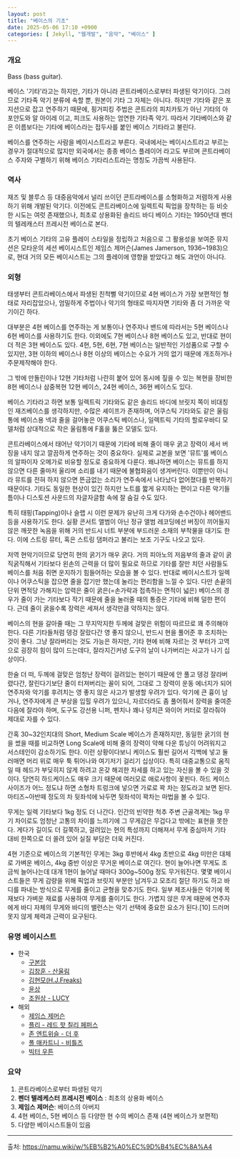 ```yaml
---
layout: post
title: "베이스의 기초"
date: 2025-05-06 17:10 +0900
categories: [ Jekyll, "웹개발", "음악", "베이스" ]
---
```


### 개요

Bass (bass guitar).

베이스 '기타'라고는 하지만, 기타가 아니라 콘트라베이스로부터 파생된 악기이다. 그러므로 기타족 악기 분류에 속할 뿐, 원본이 기타 그 자체는 아니다. 하지만 기타와 같은 포지션으로 잡고 연주하기 때문에, 핑거피킹 주법은 콘트라의 피치카토가 아닌 기타의 아포얀도와 알 아이레 이고, 피크도 사용하는 엄연한 기타족 악기. 따라서 기타베이스와 같은 이름보다는 기타에 베이스라는 접두사를 붙인 베이스 기타라고 불린다.

베이스를 연주하는 사람을 베이시스트라고 부른다. 국내에서는 베이시스트라고 부르는 경우가 절대적으로 많지만 외국에서는 종종 베이스 플레이어 라고도 부르며 콘트라베이스 주자와 구별하기 위해 베이스 기타리스트라는 명칭도 가끔씩 사용된다.

### 역사

재즈 및 블루스 등 대중음악에서 널리 쓰이던 콘트라베이스를 소형화하고 저렴하게 사용하기 위해 개발된 악기다. 이전에도 콘트라베이스에 일렉트릭 픽업을 장착하는 등 비슷한 시도는 여럿 존재했으나, 최초로 상용화된 솔리드 바디 베이스 기타는 1950년대 펜더의 텔레캐스터 프레시전 베이스로 본다.

초기 베이스 기타의 고유 플레이 스타일을 정립하고 처음으로 그 활용성을 보여준 뮤지션은 모타운의 세션 베이시스트인 제임스 제머슨(James Jamerson, 1936~1983)으로, 현대 거의 모든 베이시스트는 그의 플레이에 영향을 받았다고 해도 과언이 아니다.

### 외형

태생부터 콘트라베이스에서 파생된 친척뻘 악기이므로 4현 베이스가 가장 보편적인 형태로 자리잡았으나, 엄밀하게 주법이나 악기의 형태로 따지자면 기타와 좀 더 가까운 악기이긴 하다.

대부분은 4현 베이스를 연주하는 게 보통이나 연주자나 밴드에 따라서는 5현 베이스나 6현 베이스를 사용하기도 한다. 이외에도 7현 베이스나 8현 베이스도 있고, 반대로 현이 더 적은 3현 베이스도 있다. 4현, 5현, 6현, 7현 베이스는 일반적인 기성품으로 구할 수 있지만, 3현 이하의 베이스나 8현 이상의 베이스는 수요가 거의 없기 때문에 개조하거나 주문제작해야 한다.

그 밖에 만돌린이나 12현 기타처럼 나란히 붙어 있어 동시에 짚을 수 있는 복현을 장비한 8현 베이스나 삼중복현 12현 베이스, 24현 베이스, 36현 베이스도 있다.

베이스 기타라고 하면 보통 일렉트릭 기타와도 같은 솔리드 바디에 브릿지 쪽이 비대칭인 재즈베이스를 생각하지만, 수많은 셰이프가 존재하며, 어쿠스틱 기타와도 같은 울림통에 베이스용 넥과 줄을 걸어놓은 어쿠스틱 베이스나, 일렉트릭 기타의 할로우바디 모델처럼 상대적으로 작은 울림통에 F홀을 뚫은 모델도 있다.

콘트라베이스에서 태어난 악기이기 때문에 기타에 비해 줄이 매우 굵고 장력이 세서 버징을 내지 않고 깔끔하게 연주하는 것이 중요하다. 실제로 교본을 보면 '뮤트'를 베이스의 알파이자 오메가로 비유할 정도로 중요하게 다룬다. 왜냐하면 베이스는 뮤트를 하지 않으면 다른 줄마저 울리며 소리를 내기 때문에 불협화음이 생겨버린다. 이뿐만이 아니라 뮤트를 전혀 하지 않으면 뜬금없는 소리가 연주속에서 나타났다 없어졌다를 반복하기 때문이다. 기타도 동일한 현상이 있긴 하지만 노트를 짧게 유지하는 편이고 다른 악기들 틈이나 디스토션 사운드의 자글자글함 속에 잘 숨길 수도 있다.

특히 태핑(Tapping)이나 슬랩 시 이런 문제가 유난히 크게 다가와 손수건이나 헤어밴드 등을 사용하기도 한다. 실황 콘서트 앨범이 아닌 정규 앨범 레코딩에선 버징이 끼어들지 않은 깨끗한 녹음을 위해 거의 반드시 너트 부분에 부드러운 소재의 부착물을 대기도 한다. 이에 스트링 뮤터, 혹은 스트링 댐퍼라고 불리는 보조 기구도 나오고 있다.

저역 현악기이므로 당연히 현의 굵기가 매우 굵다. 거의 피아노의 저음부의 줄과 같이 굵직굵직해서 기타보다 왼손의 근력을 더 많이 필요로 하므로 기타를 잘만 치던 사람들도 베이스를 처음 쥐면 운지하기 힘들어하는 모습을 볼 수 있다. 반대로 베이시스트가 일렉이나 어쿠스틱을 잡으면 줄을 잡기만 했는데 눌리는 편리함을 느낄 수 있다. 다만 손끝의 단위 면적당 가해지는 압력은 줄이 굵은(=손가락과 접촉하는 면적이 넓은) 베이스의 경우가 줄이 가는 기타보다 작기 때문에 줄을 눌러줄 때의 통증은 기타에 비해 덜한 편이다. 근데 줄이 굵을수록 장력은 세져서 생각만큼 약하지는 않다.

베이스의 현을 갈아줄 때는 그 무지막지한 두께에 걸맞은 위험이 따르므로 꽤 주의해야 한다. 다른 기타들처럼 뎅겅 잘랐다간 영 좋지 않으니, 반드시 현을 풀어준 후 조치하는 것이 좋다. 그냥 잘라버리는 것도 가능은 하지만, 기타 현에 비해 자르는 것 부터가 고역으로 굉장히 힘이 많이 드는데다, 잘라지긴커녕 도구의 날이 나가버리는 사고가 나기 십상이다.

한술 더 떠, 두께에 걸맞은 엄청난 장력이 걸려있는 현이기 때문에 안 풀고 뎅겅 잘라버렸다간, 잘린다기보단 줄이 터져버리는 꼴이 되어, 그대로 그 장력이 운동 에너지가 되어 연주자와 악기를 후려치는 영 좋지 않은 사고가 발생할 우려가 있다. 악기에 큰 흉이 남거나, 연주자에게 큰 부상을 입힐 우려가 있으니, 자르더라도 좀 풀어줘서 장력을 줄여준 다음에 잘라야 하며, 도구도 강선용 니퍼, 펜치나 꽤나 덩치큰 와이어 커터로 잘라줘야 제대로 자를 수 있다.

간혹 30~32인치대의 Short, Medium Scale 베이스가 존재하지만, 동일한 굵기의 현을 썼을 때를 비교하면 Long Scale에 비해 줄의 장력이 약해 다운 튜닝이 어려워지고 서스테인이 감소하기도 한다. 이런 상황이다보니 케이스도 훨씬 길어서 긱백에 넣고 둘러매면 머리 위로 매우 툭 튀어나와 여기저기 걸리기 십상이다. 특히 대중교통으로 움직일 때 헤드가 부딪히지 않게 하려고 온갖 해괴한 자세를 하고 있는 자신을 볼 수 있을 것이다. 당연히 하드케이스도 매우 크기 때문에 여러모로 애로사항이 꽃핀다. 하드 케이스 사이즈가 어느 정도냐 하면 소형차 트렁크에 넣으면 가로로 꽉 차는 정도라고 보면 된다. 마티즈~아반떼 정도의 차 뒷좌석에 놔두면 뒷좌석이 꽉차는 마법을 볼 수 있다.

무게는 일렉 기타보다 1kg 정도 더 나간다. 인간의 빈약한 척추 주변 근골격계는 1kg 무기 차이로도 엄청난 고통의 차이를 느끼기에 그 무게감은 무겁다고 밖에는 표현을 못한다. 게다가 길이도 더 길쭉하고, 걸려있는 현의 특성까지 더해져서 무게 중심마저 기타 대비 한쪽으로 더 쏠려 있어 실질 부담은 더욱 커진다.

4현 기준으로 베이스의 기본적인 무게는 3kg 후반에서 4kg 초반으로 4kg 미만은 대체로 가벼운 베이스, 4kg 중반 이상은 무거운 베이스로 여긴다. 현이 늘어나면 무게도 조금씩 늘어나는데 대개 1현이 늘어날 때마다 300g~500g 정도 무거워진다. 몇몇 베이시스트들은 무게 감량을 위해 픽업과 브릿지 부분만 남겨두고 모조리 절단 하기도 하고 바디를 파내는 방식으로 무게를 줄이고 균형을 맞추기도 한다. 일부 제조사들은 악기에 목재보다 가벼운 재료를 사용하여 무게를 줄이기도 한다. 가볍지 않은 무게 때문에 연주자에게 바디 자체의 무게와 바디의 밸런스는 악기 선택에 중요한 요소가 된다.[10] 드러머 못지 않게 체력과 근력이 요구된다.

### 유명 베이시스트
* 한국
    * [구본암](https://namu.wiki/w/%EA%B5%AC%EB%B3%B8%EC%95%94)
    * [김창훈 - 산울림](https://namu.wiki/w/%EA%B9%80%EC%B0%BD%ED%9B%88(%EC%9D%8C%EC%95%85%EC%9D%B8))
    * [김현모(H.J.Freaks)](https://namu.wiki/w/H.J.Freaks)
    * [윤상](https://namu.wiki/w/%EC%9C%A4%EC%83%81)
    * [조원상 - LUCY](https://namu.wiki/w/%EC%A1%B0%EC%9B%90%EC%83%81)
* 해외
    * [제임스 제머슨](https://namu.wiki/w/%EC%A0%9C%EC%9E%84%EC%8A%A4%20%EC%A0%9C%EB%A8%B8%EC%8A%A8)
    * [플리 - 레드 핫 칠리 페퍼스](https://namu.wiki/w/%ED%94%8C%EB%A6%AC(RHCP))
    * [존 엔트위슬 - 더 후](https://namu.wiki/w/%EC%A1%B4%20%EC%97%94%ED%8A%B8%EC%9C%84%EC%8A%AC)
    * [폴 매카트니 - 비틀즈](https://namu.wiki/w/%ED%8F%B4%20%EB%A7%A4%EC%B9%B4%ED%8A%B8%EB%8B%88)
    * [빅터 우튼](https://namu.wiki/w/%EB%B9%85%ED%84%B0%20%EC%9A%B0%ED%8A%BC)

### 요약
1. 콘트라베이스로부터 파생된 악기
2. **펜더 텔레케스터 프레시전 베이스** : 최초의 상용화 베이스
3. **제임스 제머슨**: 베이스의 아버지
4. 4현 베이스, 5현 베이스 등 다양한 현 수의 베이스 존재 (4현 베이스가 보편적)
5. 다양한 베이시스트들이 있음

---
출처: https://namu.wiki/w/%EB%B2%A0%EC%9D%B4%EC%8A%A4
